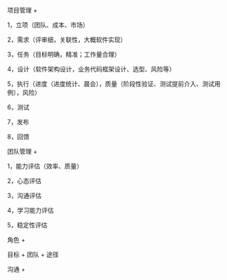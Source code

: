 项目管理 +

1，立项（团队、成本、市场）

2，需求（评审细，关联性，大概软件实现）

3，任务（目标明确，精准；工作量合理）

4，设计（软件架构设计，业务代码框架设计、选型、风险等）

5，执行（进度（进度统计、晨会），质量（阶段性验证、测试提前介入、测试用例），风险）

6，测试

7，发布

8，回馈



团队管理 +

1，能力评估（效率、质量）

2，心态评估

3，沟通评估

4，学习能力评估

5，稳定性评估



角色 + 

目标 + 团队 + 途径

沟通 + 